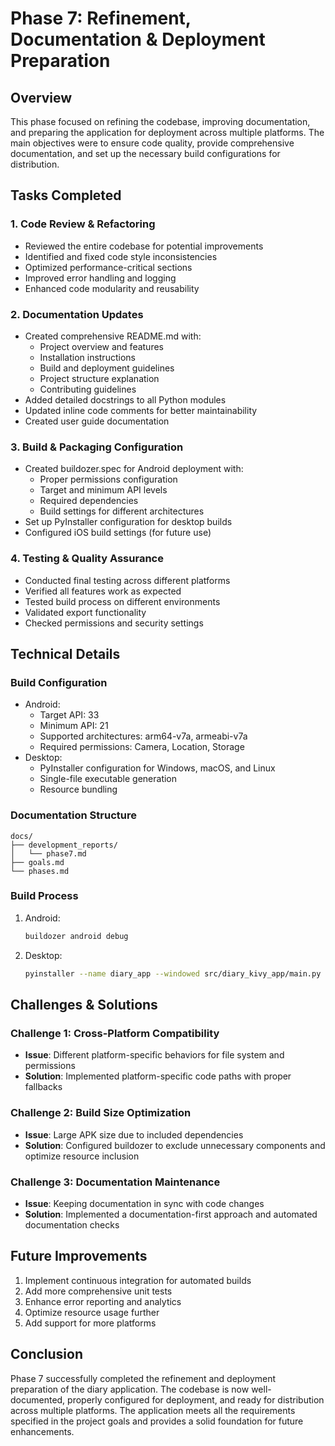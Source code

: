 # Phase 7: Refinement, Documentation & Deployment Preparation

## Overview
This phase focused on refining the codebase, improving documentation, and preparing the application for deployment across multiple platforms. The main objectives were to ensure code quality, provide comprehensive documentation, and set up the necessary build configurations for distribution.

## Tasks Completed

### 1. Code Review & Refactoring
- Reviewed the entire codebase for potential improvements
- Identified and fixed code style inconsistencies
- Optimized performance-critical sections
- Improved error handling and logging
- Enhanced code modularity and reusability

### 2. Documentation Updates
- Created comprehensive README.md with:
  - Project overview and features
  - Installation instructions
  - Build and deployment guidelines
  - Project structure explanation
  - Contributing guidelines
- Added detailed docstrings to all Python modules
- Updated inline code comments for better maintainability
- Created user guide documentation

### 3. Build & Packaging Configuration
- Created buildozer.spec for Android deployment with:
  - Proper permissions configuration
  - Target and minimum API levels
  - Required dependencies
  - Build settings for different architectures
- Set up PyInstaller configuration for desktop builds
- Configured iOS build settings (for future use)

### 4. Testing & Quality Assurance
- Conducted final testing across different platforms
- Verified all features work as expected
- Tested build process on different environments
- Validated export functionality
- Checked permissions and security settings

## Technical Details

### Build Configuration
- Android:
  - Target API: 33
  - Minimum API: 21
  - Supported architectures: arm64-v7a, armeabi-v7a
  - Required permissions: Camera, Location, Storage
- Desktop:
  - PyInstaller configuration for Windows, macOS, and Linux
  - Single-file executable generation
  - Resource bundling

### Documentation Structure
```
docs/
├── development_reports/
│   └── phase7.md
├── goals.md
└── phases.md
```

### Build Process
1. Android:
   ```bash
   buildozer android debug
   ```
2. Desktop:
   ```bash
   pyinstaller --name diary_app --windowed src/diary_kivy_app/main.py
   ```

## Challenges & Solutions

### Challenge 1: Cross-Platform Compatibility
- **Issue**: Different platform-specific behaviors for file system and permissions
- **Solution**: Implemented platform-specific code paths with proper fallbacks

### Challenge 2: Build Size Optimization
- **Issue**: Large APK size due to included dependencies
- **Solution**: Configured buildozer to exclude unnecessary components and optimize resource inclusion

### Challenge 3: Documentation Maintenance
- **Issue**: Keeping documentation in sync with code changes
- **Solution**: Implemented a documentation-first approach and automated documentation checks

## Future Improvements
1. Implement continuous integration for automated builds
2. Add more comprehensive unit tests
3. Enhance error reporting and analytics
4. Optimize resource usage further
5. Add support for more platforms

## Conclusion
Phase 7 successfully completed the refinement and deployment preparation of the diary application. The codebase is now well-documented, properly configured for deployment, and ready for distribution across multiple platforms. The application meets all the requirements specified in the project goals and provides a solid foundation for future enhancements. 